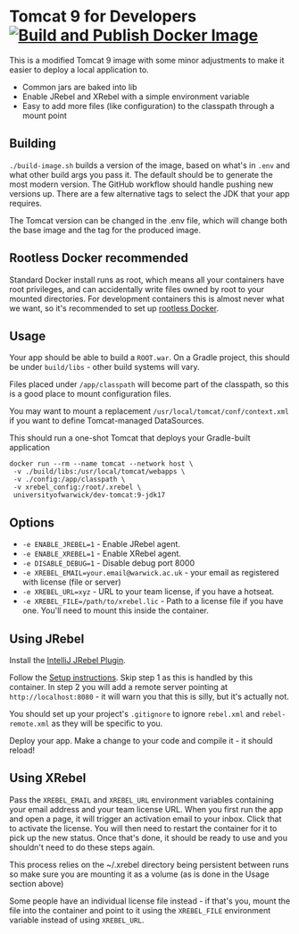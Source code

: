 # Tomcat 9 for Developers [![Build and Publish Docker Image](https://github.com/UniversityofWarwick/containers-dev-tomcat/actions/workflows/docker.yml/badge.svg)](https://github.com/UniversityofWarwick/containers-dev-tomcat/actions/workflows/docker.yml)

This is a modified Tomcat 9 image with some minor adjustments to make it easier to deploy a local application to.

* Common jars are baked into lib
* Enable JRebel and XRebel with a simple environment variable
* Easy to add more files (like configuration) to the classpath through a mount point

## Building

`./build-image.sh` builds a version of the image, based on what's in `.env` and what other build args you pass it. The default should be to generate the most modern version. The GitHub workflow should handle pushing new versions up. There are a few alternative tags to select the JDK that your app requires.

The Tomcat version can be changed in the .env file, which will change both the base image and the tag for the produced image.

## Rootless Docker recommended

Standard Docker install runs as root, which means all your containers have root privileges, and can accidentally write files owned by root to your mounted directories. For development containers this is almost never what we want, so it's recommended to set up [rootless Docker][rootless].

## Usage

Your app should be able to build a `ROOT.war`. On a Gradle project, this should be under `build/libs` - other build systems will vary.

Files placed under `/app/classpath` will become part of the classpath, so this is a good place to mount configuration files.

You may want to mount a replacement `/usr/local/tomcat/conf/context.xml` if you want to define Tomcat-managed DataSources.

This should run a one-shot Tomcat that deploys your Gradle-built application

```
docker run --rm --name tomcat --network host \
 -v ./build/libs:/usr/local/tomcat/webapps \
 -v ./config:/app/classpath \
 -v xrebel_config:/root/.xrebel \
 universityofwarwick/dev-tomcat:9-jdk17
```

## Options

* `-e ENABLE_JREBEL=1` - Enable JRebel agent.
* `-e ENABLE_XREBEL=1` - Enable XRebel agent.
* `-e DISABLE_DEBUG=1` - Disable debug port 8000
* `-e XREBEL_EMAIL=your.email@warwick.ac.uk` - your email as registered with license (file or server)
* `-e XREBEL_URL=xyz` - URL to your team license, if you have a hotseat.
* `-e XREBEL_FILE=/path/to/xrebel.lic` - Path to a license file if you have one. You'll need to mount this inside the container.

## Using JRebel

Install the [IntelliJ JRebel Plugin][jrebel-install].

Follow the [Setup instructions][jrebel-setup]. Skip step 1 as this is handled by this container. In step 2 you will add a remote server pointing at `http://localhost:8080` - it will warn you that this is silly, but it's actually not.

You should set up your project's `.gitignore` to ignore `rebel.xml` and `rebel-remote.xml` as they will be specific to you.

Deploy your app. Make a change to your code and compile it - it should reload!

## Using XRebel

Pass the `XREBEL_EMAIL` and `XREBEL_URL` environment variables containing your email address and your team license URL. When you first run the app and open a page, it will trigger an activation email to your inbox. Click that to activate the license. You will then need to restart the container for it to pick up the new status. Once that's done, it should be ready to use and you shouldn't need to do these steps again.

This process relies on the ~/.xrebel directory being persistent between runs so make sure you are mounting it as a volume (as is done in the Usage section above)

Some people have an individual license file instead - if that's you, mount the file into the container and point to it using the `XREBEL_FILE` environment variable instead of using `XREBEL_URL`.


[rootless]: https://docs.docker.com/engine/security/rootless/#install
[jrebel-install]: https://www.jrebel.com/products/jrebel/quickstart/intellij/
[jrebel-setup]: https://manuals.jrebel.com/jrebel/remoteserver/intellij.html#intellijremoteserver

